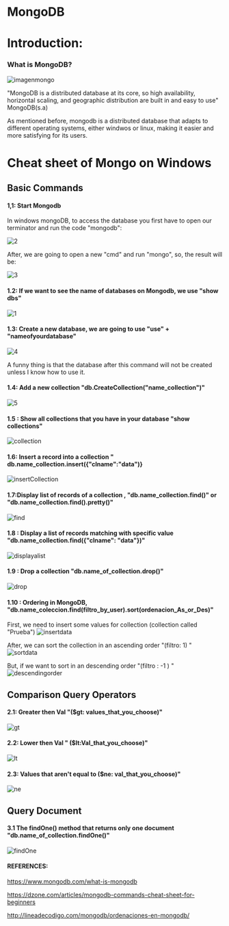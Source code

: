 # MongoDB

# Introduction:
### What is MongoDB?
![imagenmongo](https://user-images.githubusercontent.com/48557621/83740396-64e13f80-a61c-11ea-812b-c330dbbc1975.png)

"MongoDB is a distributed database at its core, so high availability, horizontal scaling, and geographic distribution are built in and easy to use" MongoDB(s.a)

As mentioned before, mongodb is a distributed database that adapts to different operating systems, either windwos or linux, making it easier and more satisfying for its users.

# Cheat sheet of Mongo on Windows
## Basic Commands
#### 1,1: Start Mongodb
In windows mongoDB, to access the database you first have to open our terminator and run the code "mongodb":

![2](https://user-images.githubusercontent.com/48557621/83737555-c8696e00-a618-11ea-9f08-49b712a9c24e.PNG)

After, we are going to open a new "cmd" and run "mongo", so, the result will be:

![3](https://user-images.githubusercontent.com/48557621/83737823-25652400-a619-11ea-8af7-f783c45ece6f.PNG)


#### 1.2: If we want to see the name of databases on Mongodb,  we use "show dbs"
![1](https://user-images.githubusercontent.com/48557621/83736373-2ac16f00-a617-11ea-85ef-7d2bbcc78c23.PNG)


#### 1.3: Create a new database, we are going to use  "use" + "nameofyourdatabase"
![4](https://user-images.githubusercontent.com/48557621/83738651-2f3b5700-a61a-11ea-95db-b30dcb96180c.PNG)

A funny thing is that the database after this command will not be created unless I know how to use it.

#### 1.4: Add a new collection  "db.CreateCollection("name_collection")"
![5](https://user-images.githubusercontent.com/48557621/83740394-6448a900-a61c-11ea-97b7-859b794ad341.PNG)

#### 1.5 : Show all collections that you have in your database  "show collections"
![collection](https://user-images.githubusercontent.com/48557621/83773458-26627980-a64a-11ea-8941-34d59c4bf1aa.PNG)

#### 1.6: Insert a record into a collection  " db.name_collection.insert({"clname":"data")}
![insertCollection](https://user-images.githubusercontent.com/48557621/83774456-52cac580-a64b-11ea-8a29-4f21da5df131.PNG)

#### 1.7:Display list of records of a collection , "db.name_collection.find()" or "db.name_collection.find().pretty()"
![find](https://user-images.githubusercontent.com/48557621/83774783-c66cd280-a64b-11ea-9f2d-6bcb36c022e8.PNG)

#### 1.8 : Display a list of records matching with specific value   "db.name_collection.find({"clname": "data"})"
![displayalist](https://user-images.githubusercontent.com/48557621/83775527-a8ec3880-a64c-11ea-8a77-88ca704421c0.PNG)

#### 1.9 : Drop a collection   "db.name_of_collection.drop()"
![drop](https://user-images.githubusercontent.com/48557621/83776316-a50ce600-a64d-11ea-8b8b-9ae96abc1233.PNG)

#### 1.10 : Ordering in MongoDB, "db.name_coleccion.find(filtro_by_user).sort(ordenacion_As_or_Des)"
First, we need to insert some values for collection (collection called "Prueba")
![insertdata](https://user-images.githubusercontent.com/48557621/83779138-303bab00-a651-11ea-85fd-0b7693e7da5c.PNG)

After, we can sort the collection in an ascending order    "(filtro: 1) "
![sortdata](https://user-images.githubusercontent.com/48557621/83779136-2fa31480-a651-11ea-98c8-8e3664f2000e.PNG)

But, if we want to sort in an descending order     "(filtro : -1 ) "
![descendingorder](https://user-images.githubusercontent.com/48557621/83781662-76463e00-a654-11ea-97fc-075d7bbfe21d.PNG)

## Comparison Query Operators
#### 2.1: Greater then Val  "($gt: values_that_you_choose)"
![gt](https://user-images.githubusercontent.com/48557621/83783431-c245b280-a655-11ea-9f88-88eec1c57f63.PNG)

#### 2.2: Lower then Val  " ($lt:Val_that_you_choose)"
![lt](https://user-images.githubusercontent.com/48557621/83784975-3f712780-a656-11ea-90e1-d9e5c15baf94.PNG)

#### 2.3: Values that aren't equal to ($ne: val_that_you_choose)"
![ne](https://user-images.githubusercontent.com/48557621/83784986-41d38180-a656-11ea-903a-bfcc7d29bc4f.PNG)


## Query Document
#### 3.1 The findOne() method that returns only one document    "db.name_of_collection.findOne()"
![findOne](https://user-images.githubusercontent.com/48557621/83823237-145bf780-a699-11ea-9070-cc7e93ab1eee.PNG)

#### REFERENCES:
https://www.mongodb.com/what-is-mongodb

https://dzone.com/articles/mongodb-commands-cheat-sheet-for-beginners

http://lineadecodigo.com/mongodb/ordenaciones-en-mongodb/



